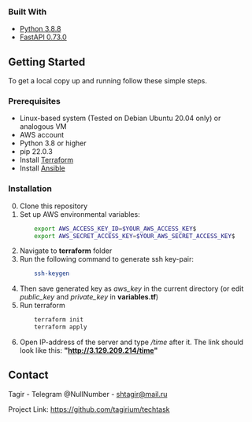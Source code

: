 ### Built With

* [Python 3.8.8](https://python.org)
* [FastAPI 0.73.0](https://fastapi.tiangolo.com/)



<!-- GETTING STARTED -->
## Getting Started

To get a local copy up and running follow these simple steps.

### Prerequisites
* Linux-based system (Tested on Debian Ubuntu 20.04 only) or analogous VM
* AWS account
* Python 3.8 or higher
* pip 22.0.3
* Install [Terraform](https://learn.hashicorp.com/tutorials/terraform/install-cli?in=terraform/aws-get-started)
* Install [Ansible](https://docs.ansible.com/ansible/latest/installation_guide/intro_installation.html#installation-guide)

### Installation 
0. Clone this repository
1. Set up AWS environmental variables:
    ```sh
        export AWS_ACCESS_KEY_ID=$YOUR_AWS_ACCESS_KEY$
        export AWS_SECRET_ACCESS_KEY=$YOUR_AWS_SECRET_ACCESS_KEY$
2. Navigate to __terraform__ folder
3. Run the following command to generate ssh key-pair:
    ```sh
        ssh-keygen
4. Then save generated key as *aws_key* in the current directory
 (or edit *public_key* and *private_key* in __variables.tf__)
5. Run terraform
    ```sh
        terraform init
        terraform apply
6. Open IP-address of the server and type */time* after it. The link should look like this:
**"http://3.129.209.214/time"**

<!-- CONTACT -->
## Contact

Tagir - Telegram @NullNumber - shtagir@mail.ru

Project Link: https://github.com/tagirium/techtask
